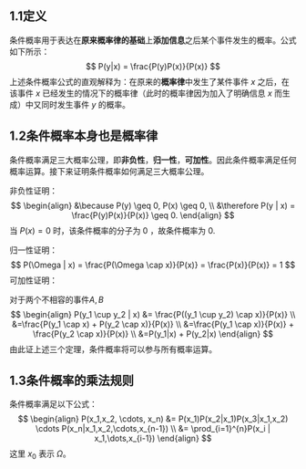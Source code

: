 ## 1.1定义

条件概率用于表达在**原来概率律的基础**上**添加信息**之后某个事件发生的概率。公式如下所示：
$$
P(y|x) = \frac{P(y)P(x)}{P(x)}
$$
上述条件概率公式的直观解释为：在原来的**概率律**中发生了某件事件 $x$ 之后，在该事件 $x$ 已经发生的情况下的概率律（此时的概率律因为加入了明确信息 $x$ 而生成）中又同时发生事件 $y$ 的概率。

## 1.2条件概率本身也是概率律

条件概率满足三大概率公理，即**非负性**，**归一性**，**可加性**。因此条件概率满足任何概率运算。接下来证明条件概率如何满足三大概率公理。

非负性证明：
$$
\begin{align}
&\because P(y) \geq 0, P(x) \geq 0, \\
&\therefore P(y | x) = \frac{P(y)P(x)}{P(x)} \geq 0.
\end{align}
$$
当 $P(x) = 0$ 时，该条件概率的分子为 $0$ ，故条件概率为 $0$.

归一性证明：
$$
P(\Omega | x) = \frac{P(\Omega \cap x)}{P(x)} = \frac{P(x)}{P(x)} = 1
$$
可加性证明：

对于两个不相容的事件$A,B$
$$
\begin{align}
P(y_1 \cup y_2 | x) &= \frac{P((y_1 \cup y_2) \cap x)}{P(x)} \\
&=\frac{P(y_1 \cap x) + P(y_2 \cap x)}{P(x)} \\
&=\frac{P(y_1 \cap x)}{P(x)} + \frac{P(y_2 \cap x)}{P(x)} \\
&=P(y_1|x) + P(y_2|x)
\end{align}
$$
由此证上述三个定理，条件概率将可以参与所有概率运算。

## 1.3条件概率的乘法规则

条件概率满足以下公式：
$$
\begin{align}
P(x_1,x_2, \cdots, x_n) &= P(x_1)P(x_2|x_1)P(x_3|x_1,x_2) \cdots P(x_n|x_1,x_2,\cdots,x_{n-1}) \\
&= \prod_{i=1}^{n}P(x_i | x_1,\dots,x_{i-1})
\end{align}
$$
这里 $x_0$ 表示 $\Omega$。
